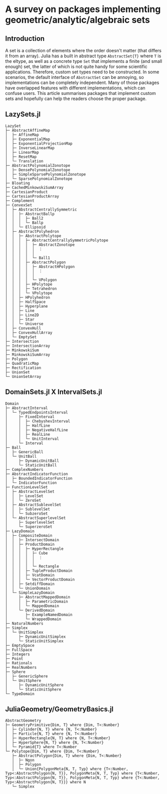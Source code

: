# A survey on packages implementing geometric/analytic/algebraic sets

## Introduction

A set is a collection of elements where the order doesn't matter (that differs it from an array). Julia has a built in abstract type `AbstractSet{T}` where `T` is the eltype, as well as a concrete type `Set` that implements a finite (and small enough) set, the latter of which is not quite handy for some scientific applications. Therefore, custom set types need to be constructed. In some scenarios, the default interface of `AbstractSet` can be annoying, so implementations can be completely independent. Many of those packages have overlapped features with different implementations, which can confuse users. This article summarises packages that implement custom sets and hopefully can help the readers choose the proper package.

## LazySets.jl

```
LazySet
├─ AbstractAffineMap
│  ├─ AffineMap
│  ├─ ExponentialMap
│  ├─ ExponentialProjectionMap
│  ├─ InverseLinearMap
│  ├─ LinearMap
│  ├─ ResetMap
│  └─ Translation
├─ AbstractPolynomialZonotope
│  ├─ DensePolynomialZonotope
│  ├─ SimpleSparsePolynomialZonotope
│  └─ SparsePolynomialZonotope
├─ Bloating
├─ CachedMinkowskiSumArray
├─ CartesianProduct
├─ CartesianProductArray
├─ Complement
├─ ConvexSet
│  ├─ AbstractCentrallySymmetric
│  │  ├─ AbstractBallp
│  │  │  ├─ Ball2
│  │  │  └─ Ballp
│  │  └─ Ellipsoid
│  ├─ AbstractPolyhedron
│  │  ├─ AbstractPolytope
│  │  │  ├─ AbstractCentrallySymmetricPolytope
│  │  │  │  ├─ AbstractZonotope
│  │  │  │  │  ⋮
│  │  │  │  │
│  │  │  │  └─ Ball1
│  │  │  ├─ AbstractPolygon
│  │  │  │  ├─ AbstractHPolygon
│  │  │  │  │  ⋮
│  │  │  │  │
│  │  │  │  └─ VPolygon
│  │  │  ├─ HPolytope
│  │  │  ├─ Tetrahedron
│  │  │  └─ VPolytope
│  │  ├─ HPolyhedron
│  │  ├─ HalfSpace
│  │  ├─ Hyperplane
│  │  ├─ Line
│  │  ├─ Line2D
│  │  ├─ Star
│  │  └─ Universe
│  ├─ ConvexHull
│  ├─ ConvexHullArray
│  └─ EmptySet
├─ Intersection
├─ IntersectionArray
├─ MinkowskiSum
├─ MinkowskiSumArray
├─ Polygon
├─ QuadraticMap
├─ Rectification
├─ UnionSet
└─ UnionSetArray
```

## DomainSets.jl X IntervalSets.jl
```
Domain
├─ AbstractInterval
│  └─ TypedEndpointsInterval
│     ├─ FixedInterval
│     │  ├─ ChebyshevInterval
│     │  ├─ HalfLine
│     │  ├─ NegativeHalfLine
│     │  ├─ RealLine
│     │  └─ UnitInterval
│     └─ Interval
├─ Ball
│  ├─ GenericBall
│  └─ UnitBall
│     ├─ DynamicUnitBall
│     └─ StaticUnitBall
├─ ComplexNumbers
├─ AbstractIndicatorFunction
│  ├─ BoundedIndicatorFunction
│  └─ IndicatorFunction
├─ FunctionLevelSet
│  ├─ AbstractLevelSet
│  │  ├─ LevelSet
│  │  └─ ZeroSet
│  ├─ AbstractSublevelSet
│  │  ├─ SublevelSet
│  │  └─ SubzeroSet
│  └─ AbstractSuperlevelSet
│     ├─ SuperlevelSet
│     └─ SuperzeroSet
├─ LazyDomain
│  ├─ CompositeDomain
│  │  ├─ IntersectDomain
│  │  ├─ ProductDomain
│  │  │  ├─ HyperRectangle
│  │  │  │  ├─ Cube
│  │  │  │  │  ⋮
│  │  │  │  │
│  │  │  │  └─ Rectangle
│  │  │  ├─ TupleProductDomain
│  │  │  ├─ VcatDomain
│  │  │  └─ VectorProductDomain
│  │  ├─ SetdiffDomain
│  │  └─ UnionDomain
│  └─ SimpleLazyDomain
│     ├─ AbstractMappedDomain
│     │  ├─ ParametricDomain
│     │  └─ MappedDomain
│     └─ DerivedDomain
│        ├─ ExampleNamedDomain
│        └─ WrappedDomain
├─ NaturalNumbers
├─ Simplex
│  └─ UnitSimplex
│     ├─ DynamicUnitSimplex
│     └─ StaticUnitSimplex
├─ EmptySpace
├─ FullSpace
├─ Integers
├─ Point
├─ Rationals
├─ RealNumbers
├─ Sphere
│  ├─ GenericSphere
│  └─ UnitSphere
│     ├─ DynamicUnitSphere
│     └─ StaticUnitSphere
└─ TypeDomain
```

## JuliaGeometry/GeometryBasics.jl
```
AbstractGeometry
├─ GeometryPrimitive{Dim, T} where {Dim, T<:Number}
│  ├─ Cylinder{N, T} where {N, T<:Number}
│  ├─ Particle{N, T} where {N, T<:Number}
│  ├─ HyperRectangle{N, T} where {N, T<:Number}
│  ├─ HyperSphere{N, T} where {N, T<:Number}
│  └─ Pyramid{T} where T<:Number
└─ Polytope{Dim, T} where {Dim, T<:Number}
   ├─ AbstractPolygon{Dim, T} where {Dim, T<:Number}
   │  ├─ Ngon
   │  ├─ Polygon
   │  └─ Union{PolygonMeta{N, T, Typ} where {T<:Number, Typ<:AbstractPolygon{N, T}}, PolygonMeta{N, T, Typ} where {T<:Number, Typ<:AbstractPolygon{N, T}}, PolygonMeta{N, T, Typ} where {T<:Number, Typ<:AbstractPolygon{N, T}}} where N
   └─ Simplex
```

